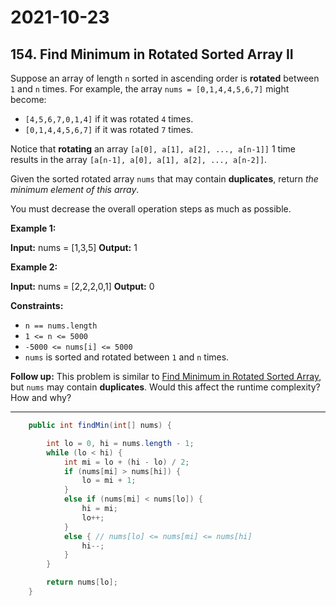 # 2021-10-23

## 154. Find Minimum in Rotated Sorted Array II

Suppose an array of length `n` sorted in ascending order is **rotated** between `1` and `n` times. For example, the array `nums = [0,1,4,4,5,6,7]` might become:

- `[4,5,6,7,0,1,4]` if it was rotated `4` times.
- `[0,1,4,4,5,6,7]` if it was rotated `7` times.

Notice that **rotating** an array `[a[0], a[1], a[2], ..., a[n-1]]` 1 time results in the array `[a[n-1], a[0], a[1], a[2], ..., a[n-2]]`.

Given the sorted rotated array `nums` that may contain **duplicates**, return _the minimum element of this array_.

You must decrease the overall operation steps as much as possible.

**Example 1:**

**Input:** nums = \[1,3,5\]
**Output:** 1

**Example 2:**

**Input:** nums = \[2,2,2,0,1\]
**Output:** 0

**Constraints:**

- `n == nums.length`
- `1 <= n <= 5000`
- `-5000 <= nums[i] <= 5000`
- `nums` is sorted and rotated between `1` and `n` times.

**Follow up:** This problem is similar to [Find Minimum in Rotated Sorted Array](https://leetcode.com/problems/find-minimum-in-rotated-sorted-array/description/), but `nums` may contain **duplicates**. Would this affect the runtime complexity? How and why?

---

```java
    public int findMin(int[] nums) {

        int lo = 0, hi = nums.length - 1;
        while (lo < hi) {
            int mi = lo + (hi - lo) / 2;
            if (nums[mi] > nums[hi]) {
                lo = mi + 1;
            }
            else if (nums[mi] < nums[lo]) {
                hi = mi;
                lo++;
            }
            else { // nums[lo] <= nums[mi] <= nums[hi]
                hi--;
            }
        }

        return nums[lo];
    }
```
